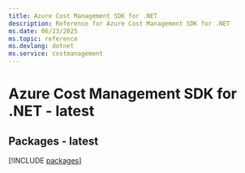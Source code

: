 ```yaml
---
title: Azure Cost Management SDK for .NET
description: Reference for Azure Cost Management SDK for .NET
ms.date: 06/23/2025
ms.topic: reference
ms.devlang: dotnet
ms.service: costmanagement
---
```

# Azure Cost Management SDK for .NET - latest
## Packages - latest
[!INCLUDE [packages](cost-management-index.md)]